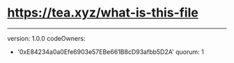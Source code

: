 # https://tea.xyz/what-is-this-file
---
version: 1.0.0
codeOwners:
  - '0xE84234a0a0Efe6903e57EBe661B8cD93afbb5D2A'
quorum: 1


